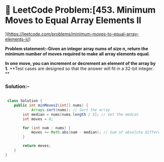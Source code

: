 # 📌 LeetCode Problem:[453. Minimum Moves to Equal Array Elements II
](https://leetcode.com/problems/minimum-moves-to-equal-array-elements-ii/)

 **Problem statement:-Given an integer array nums of size n, return the minimum number of moves required to make all array elements equal.**

**In one move, you can increment or decrement an element of the array by 1.**
**Test cases are designed so that the answer will fit in a 32-bit integer. **

### Solution:-

``` java

 class Solution {
    public int minMoves2(int[] nums) {
            Arrays.sort(nums); // Sort the array
        int median = nums[nums.length / 2]; // Get the median
        int moves = 0;

        for (int num : nums) {
            moves += Math.abs(num - median); // Sum of absolute differences
        }

        return moves;
    }
}

